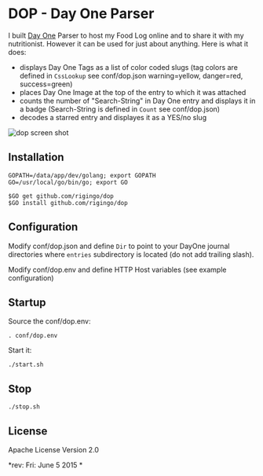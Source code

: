 # DOP - Day One Parser

I built [Day One](http://dayoneapp.com/) Parser to host my Food Log online and to share it with my nutritionist.  However it can be used for just about anything.  Here is what it does:

* displays Day One Tags as a list of color coded slugs (tag colors are defined in `CssLookup` see conf/dop.json warning=yellow, danger=red, success=green)
* places Day One Image at the top of the entry to which it was attached
* counts the number of "Search-String" in Day One entry and displays it in a badge (Search-String is defined in `Count` see conf/dop.json)
* decodes a starred entry and displayes it as a YES/no slug

![dop screen shot](https://s3.amazonaws.com/mve-shared/dop1.png)



## Installation

    GOPATH=/data/app/dev/golang; export GOPATH
    GO=/usr/local/go/bin/go; export GO

    $GO get github.com/rigingo/dop
    $GO install github.com/rigingo/dop

## Configuration

Modify conf/dop.json and define `Dir` to point to your DayOne journal directories where `entries` subdirectory is located (do not add trailing slash).

Modify conf/dop.env and define HTTP Host variables (see example configuration)

## Startup

Source the conf/dop.env:

    . conf/dop.env

Start it:

    ./start.sh

## Stop

    ./stop.sh

## License

Apache License Version 2.0

*rev: Fri: June 5 2015 *

